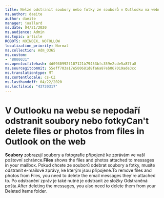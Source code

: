 ```yaml
---
title: Nelze odstranit soubory nebo fotky ze souborů v Outlooku na webu
ms.author: daeite
author: daeite
manager: joallard
ms.date: 04/21/2020
ms.audience: Admin
ms.topic: article
ROBOTS: NOINDEX, NOFOLLOW
localization_priority: Normal
ms.collection: Adm_O365
ms.custom:
- "8000031"
ms.openlocfilehash: 4d0930992f107121b79453bfc359e2cde5a87fa8
ms.sourcegitcommit: 55eff703a17e500681d8fa6a87eb067019ade3cc
ms.translationtype: MT
ms.contentlocale: cs-CZ
ms.lasthandoff: 04/22/2020
ms.locfileid: "43720317"
---
```

# <a name="cant-delete-files-or-photos-from-files-in-outlook-on-the-web"></a><span data-ttu-id="90b3e-102">V Outlooku na webu se nepodaří odstranit soubory nebo fotky</span><span class="sxs-lookup"><span data-stu-id="90b3e-102">Can't delete files or photos from files in Outlook on the web</span></span>

<span data-ttu-id="90b3e-103">**Soubory** zobrazují soubory a fotografie připojené ke zprávám ve vaší poštovní schránce.</span><span class="sxs-lookup"><span data-stu-id="90b3e-103">**Files** shows the files and photos attached to messages in your mailbox.</span></span> <span data-ttu-id="90b3e-104">Pokud chcete ze souborů odebrat soubory a fotky, musíte odstranit e-mailové zprávy, ke kterým jsou připojené.</span><span class="sxs-lookup"><span data-stu-id="90b3e-104">To remove files and photos from Files, you need to delete the email messages they're attached to.</span></span> <span data-ttu-id="90b3e-105">Po odstranění zpráv je také nutné je odstranit ze složky Odstraněná pošta.</span><span class="sxs-lookup"><span data-stu-id="90b3e-105">After deleting the messages, you also need to delete them from your Deleted Items folder.</span></span>